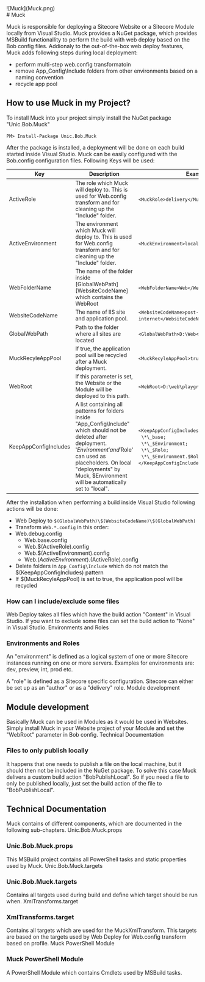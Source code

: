 <div class="chapterlogo">![Muck](Muck.png)</div>
# Muck

Muck is responsible for deploying a Sitecore Website or a Sitecore Module locally from Visual Studio. Muck provides a NuGet package, which provides MSBuild functionallity to perform the build with web deploy based on the Bob config files. Addionaly to the out-of-the-box web deploy features, Muck adds following steps during local deployment:

* perform multi-step web.config transformatoin
* remove App_Config\Include folders from other environments based on a naming convention
* recycle app pool


## How to use Muck in my Project?

To install Muck into your project simply install the NuGet package "Unic.Bob.Muck"

    PM> Install-Package Unic.Bob.Muck

After the package is installed, a deployment will be done on each build started inside Visual Studio. Muck can be easily configured with the Bob.config configuration files. Following Keys will be used:

| Key | Description | Example | Default |
| --- | --- | --- | --- |
| ActiveRole |	The role which Muck will deploy to. This is used for Web.config transform and for cleaning up the "Include" folder.	| `<MuckRole>delivery</MuckRole>` |  |
| ActiveEnvironment |	The environment which Muck will deploy to. This is used for Web.config transform and for cleaning up the "Include" folder.	| `<MuckEnvironment>local</MuckEnvironment>` |  |
| WebFolderName |	The name of the folder inside [GlobalWebPath]\[WebsiteCodeName] which contains the WebRoot	| `<WebFolderName>Web</WebFolderName>` |  |
| WebsiteCodeName |	The name of IIS site and application pool. | `<WebsiteCodeName>post-internet</WebsiteCodeName>` |  |
| GlobalWebPath |	Path to the folder where all sites are located |	`<GlobalWebPath>D:\Web</GlobalWebPath>`	 |  |
| MuckRecyleAppPool |	If true, the application pool will be recycled after a Muck deployment.	| `<MuckRecyleAppPool>true</MuckRecyleAppPool>` |	false |
| WebRoot |	If this parameter is set, the Website or the Module will be deployed to this path.	| `<WebRoot>D:\web\playground-demo</WebRoot>` |	GlobalWebPath + WebsiteCodeName + WebFolderName |
| KeepAppConfigIncludes | A list containing all patterns for folders inside "App\_Config\Include" which should not be deleted after deployment. '$Environment' and '$Role' can used as placeholders. On local "deployments" by Muck, $Environment will be automatically set to "local". | `<KeepAppConfigIncludes>`<br>&nbsp;&nbsp;`\*\_base;`<br>&nbsp;&nbsp;`\*\_$Environment;`<br>&nbsp;&nbsp;`\*\_$Role;`<br>&nbsp;&nbsp;`\*\_$Environment.$Role`<br>`</KeepAppConfigIncludes>` | &nbsp; |

After the installation when performing a build inside Visual Studio following actions will be done:
* Web Deploy to `$(GlobalWebPath)\$(WebsiteCodeName)\$(GlobalWebPath)`
* Transform `Web.*.config` in this order:
* Web.debug.config
    * Web.base.config
    * Web.$(ActiveRole).config
    * Web.$(ActiveEnvironment).config
    * Web.$(ActiveEnvironment).$(ActiveRole).config
* Delete folders in `App_Config\Include` which do not match the $(KeepAppConfigIncludes) pattern
* If $(MuckRecyleAppPool) is set to true, the application pool will be recycled


### How can I include/exclude some files

Web Deploy takes all files which have the build action "Content" in Visual Studio. If you want to exclude some files can set the build action to "None" in Visual Studio.
Environments and Roles


### Environments and Roles

An "environment" is defined as a logical system of one or more Sitecore instances running on one or more servers. Examples for environments are: dev, preview, int, prod etc.

A "role" is defined as a Sitecore specific configuration. Sitecore can either be set up as an "author" or as a "delivery" role.
Module development


## Module development

Basically Muck can be used in Modules as it would be used in Websites. Simply install Muck in your Website project of your Module and set the "WebRoot" parameter in Bob config.
Technical Documentation

### Files to only publish locally
It happens that one needs to publish a file on the local machine, but it should then not be included in the NuGet package.
To solve this case Muck delivers a custom build action "BobPublishLocal".
So if you need a file to only be published locally, just set the build action
of the file to "BobPublishLocal".


## Technical Documentation

Muck contains of different components, which are documented in the following sub-chapters.
Unic.Bob.Muck.props


### Unic.Bob.Muck.props

This MSBuild project contains all PowerShell tasks and static properties used by Muck.
Unic.Bob.Muck.targets


### Unic.Bob.Muck.targets

Contains all targets used during  build  and define which target should be run when.
XmlTransforms.target


### XmlTransforms.target

Contains all targets which are used for the MuckXmlTransform. This targets are based on the targets used by Web Deploy for Web.config transform  based on profile.
Muck PowerShell Module


### Muck PowerShell Module

A PowerShell Module which contains Cmdlets used by MSBuild tasks.
